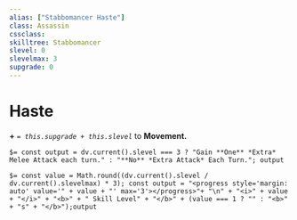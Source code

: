 ```yaml
---
alias: ["Stabbomancer Haste"]
class: Assassin
cssclass: 
skilltree: Stabbomancer
slevel: 0
slevelmax: 3
supgrade: 0
---
```

# Haste

__+__ *`= this.supgrade + this.slevel`* to __Movement.__

`$= const output = dv.current().slevel === 3 ? "Gain **One** *Extra* Melee Attack each turn." : "**No** *Extra Attack* Each Turn."; output`

`$= const value = Math.round((dv.current().slevel / dv.current().slevelmax) * 3); const output = "<progress style='margin: auto' value='" + value + "' max='3'></progress>"+ "\n" + "<i>" + value + "</i>" + "<b>" + " Skill Level" + "</b>" + (value === 1 ? "" : "<b>" + "s" + "</b>");output`

